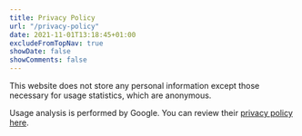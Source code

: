 ```yaml
---
title: Privacy Policy
url: "/privacy-policy"
date: 2021-11-01T13:18:45+01:00
excludeFromTopNav: true
showDate: false
showComments: false
---
```


This website does not store any personal information except those necessary for usage statistics, which are anonymous.

Usage analysis is performed by Google. You can review their [privacy policy here](https://policies.google.com/privacy?hl=en-US).
